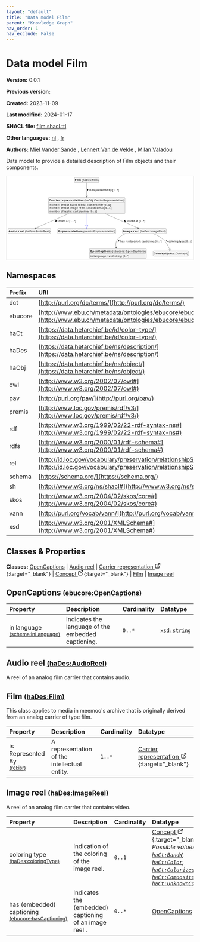 ```yaml
---
layout: "default"
title: "Data model Film"
parent: "Knowledge Graph"
nav_order: 1
nav_exclude: False
---
```

<svg xmlns="http://www.w3.org/2000/svg" style="display: none;"><symbol id="svg-external-link" width="24" height="24" viewBox="0 0 24 24" fill="none" stroke="currentColor" stroke-width="2" stroke-linecap="round" stroke-linejoin="round" class="feather feather-external-link"><title id="svg-external-link-title">(external link)</title><path d="M18 13v6a2 2 0 0 1-2 2H5a2 2 0 0 1-2-2V8a2 2 0 0 1 2-2h6"></path><polyline points="15 3 21 3 21 9"></polyline><line x1="10" y1="14" x2="21" y2="3"></line> </symbol></svg>

Data model Film
====================

**Version:** 0.0.1

**Previous version:** 

**Created:** 2023-11-09

**Last modified:** 2024-01-17

**SHACL file:** [film.shacl.ttl](film.shacl.ttl)

**Other languages:**
[nl](../nl)
, [fr](../fr)

**Authors:**
[Miel Vander Sande](mailto:miel.vandersande@meemoo.be)
, [Lennert Van de Velde](mailto:lennert.vandevelde@meemoo.be)
, [Milan Valadou](mailto:milan.valadou@meemoo.be)


Data model to provide a detailed description of Film objects and their components.

<div class="wrap">
  <div class="zoom">
  <svg xmlns="http://www.w3.org/2000/svg" xmlns:xlink="http://www.w3.org/1999/xlink" contentStyleType="text/css" preserveAspectRatio="none" version="1.1" viewBox="0 0 964 430" zoomAndPan="magnify"><defs/><g><a href="#ebucore%3AOpenCaptions" target="_top" title="#ebucore%3AOpenCaptions" xlink:actuate="onRequest" xlink:href="#ebucore%3AOpenCaptions" xlink:show="new" xlink:title="#ebucore%3AOpenCaptions" xlink:type="simple"><g id="elem_ebucore_OpenCaptions"><rect codeLine="15" fill="#F1F1F1" height="50.5938" id="ebucore_OpenCaptions" rx="3.5" ry="3.5" style="stroke:#181818;stroke-width:0.5;" width="293" x="428" y="373"/><text fill="#000000" font-family="sans-serif" font-size="14" font-weight="bold" lengthAdjust="spacing" textLength="111" x="431" y="390.9951">OpenCaptions</text><text fill="#000000" font-family="sans-serif" font-size="14" lengthAdjust="spacing" textLength="4" x="542" y="390.9951"> </text><text fill="#000000" font-family="sans-serif" font-size="14" lengthAdjust="spacing" textLength="172" x="546" y="390.9951">(ebucore:OpenCaptions)</text><line style="stroke:#181818;stroke-width:0.5;" x1="429" x2="720" y1="399.2969" y2="399.2969"/><text fill="#000000" font-family="sans-serif" font-size="14" lengthAdjust="spacing" textLength="12" x="434" y="416.292">in</text><text fill="#000000" font-family="sans-serif" font-size="14" lengthAdjust="spacing" textLength="4" x="446" y="416.292"> </text><text fill="#000000" font-family="sans-serif" font-size="14" lengthAdjust="spacing" textLength="64" x="450" y="416.292">language</text><text fill="#000000" font-family="sans-serif" font-size="14" lengthAdjust="spacing" textLength="4" x="514" y="416.292"> </text><text fill="#000000" font-family="sans-serif" font-size="14" lengthAdjust="spacing" textLength="5" x="518" y="416.292">:</text><text fill="#000000" font-family="sans-serif" font-size="14" lengthAdjust="spacing" textLength="4" x="523" y="416.292"> </text><text fill="#000000" font-family="sans-serif" font-size="14" font-style="italic" lengthAdjust="spacing" textLength="68" x="527" y="416.292">xsd:string</text><text fill="#000000" font-family="sans-serif" font-size="14" lengthAdjust="spacing" textLength="4" x="595" y="416.292"> </text><text fill="#000000" font-family="sans-serif" font-size="14" lengthAdjust="spacing" textLength="34" x="599" y="416.292">[0..*]</text></g></a><a href="#haDes%3AAudioReel" target="_top" title="#haDes%3AAudioReel" xlink:actuate="onRequest" xlink:href="#haDes%3AAudioReel" xlink:show="new" xlink:title="#haDes%3AAudioReel" xlink:type="simple"><g id="elem_haDes_AudioReel"><rect codeLine="16" fill="#F1F1F1" height="26.2969" id="haDes_AudioReel" rx="3.5" ry="3.5" style="stroke:#181818;stroke-width:0.5;" width="221" x="7" y="270"/><text fill="#000000" font-family="sans-serif" font-size="14" font-weight="bold" lengthAdjust="spacing" textLength="45" x="10" y="287.9951">Audio</text><text fill="#000000" font-family="sans-serif" font-size="14" font-weight="bold" lengthAdjust="spacing" textLength="5" x="55" y="287.9951"> </text><text fill="#000000" font-family="sans-serif" font-size="14" font-weight="bold" lengthAdjust="spacing" textLength="31" x="60" y="287.9951">reel</text><text fill="#000000" font-family="sans-serif" font-size="14" lengthAdjust="spacing" textLength="4" x="91" y="287.9951"> </text><text fill="#000000" font-family="sans-serif" font-size="14" lengthAdjust="spacing" textLength="130" x="95" y="287.9951">(haDes:AudioReel)</text></g></a><a href="../../audiovisual/en#haObj%3ACarrierRepresentation" target="_top" title="../../audiovisual/en#haObj%3ACarrierRepresentation" xlink:actuate="onRequest" xlink:href="../../audiovisual/en#haObj%3ACarrierRepresentation" xlink:show="new" xlink:title="../../audiovisual/en#haObj%3ACarrierRepresentation" xlink:type="simple"><g id="elem_haObj_CarrierRepresentation"><rect codeLine="17" fill="#F1F1F1" height="83.1875" id="haObj_CarrierRepresentation" rx="3.5" ry="3.5" style="stroke:#181818;stroke-width:0.5;" width="395" x="216" y="110"/><text fill="#000000" font-family="sans-serif" font-size="14" font-weight="bold" lengthAdjust="spacing" textLength="55" x="219" y="127.9951">Carrier</text><text fill="#000000" font-family="sans-serif" font-size="14" font-weight="bold" lengthAdjust="spacing" textLength="5" x="274" y="127.9951"> </text><text fill="#000000" font-family="sans-serif" font-size="14" font-weight="bold" lengthAdjust="spacing" textLength="118" x="279" y="127.9951">representation</text><text fill="#000000" font-family="sans-serif" font-size="14" lengthAdjust="spacing" textLength="4" x="397" y="127.9951"> </text><text fill="#000000" font-family="sans-serif" font-size="14" lengthAdjust="spacing" textLength="207" x="401" y="127.9951">(haObj:CarrierRepresentation)</text><line style="stroke:#181818;stroke-width:0.5;" x1="217" x2="610" y1="136.2969" y2="136.2969"/><text fill="#000000" font-family="sans-serif" font-size="14" lengthAdjust="spacing" textLength="54" x="222" y="153.292">number</text><text fill="#000000" font-family="sans-serif" font-size="14" lengthAdjust="spacing" textLength="4" x="276" y="153.292"> </text><text fill="#000000" font-family="sans-serif" font-size="14" lengthAdjust="spacing" textLength="13" x="280" y="153.292">of</text><text fill="#000000" font-family="sans-serif" font-size="14" lengthAdjust="spacing" textLength="4" x="293" y="153.292"> </text><text fill="#000000" font-family="sans-serif" font-size="14" lengthAdjust="spacing" textLength="25" x="297" y="153.292">lost</text><text fill="#000000" font-family="sans-serif" font-size="14" lengthAdjust="spacing" textLength="4" x="322" y="153.292"> </text><text fill="#000000" font-family="sans-serif" font-size="14" lengthAdjust="spacing" textLength="38" x="326" y="153.292">audio</text><text fill="#000000" font-family="sans-serif" font-size="14" lengthAdjust="spacing" textLength="4" x="364" y="153.292"> </text><text fill="#000000" font-family="sans-serif" font-size="14" lengthAdjust="spacing" textLength="34" x="368" y="153.292">reels</text><text fill="#000000" font-family="sans-serif" font-size="14" lengthAdjust="spacing" textLength="4" x="402" y="153.292"> </text><text fill="#000000" font-family="sans-serif" font-size="14" lengthAdjust="spacing" textLength="5" x="406" y="153.292">:</text><text fill="#000000" font-family="sans-serif" font-size="14" lengthAdjust="spacing" textLength="4" x="411" y="153.292"> </text><text fill="#000000" font-family="sans-serif" font-size="14" font-style="italic" lengthAdjust="spacing" textLength="82" x="415" y="153.292">xsd:decimal</text><text fill="#000000" font-family="sans-serif" font-size="14" lengthAdjust="spacing" textLength="4" x="497" y="153.292"> </text><text fill="#000000" font-family="sans-serif" font-size="14" lengthAdjust="spacing" textLength="36" x="501" y="153.292">[0..1]</text><text fill="#000000" font-family="sans-serif" font-size="14" lengthAdjust="spacing" textLength="54" x="222" y="169.5889">number</text><text fill="#000000" font-family="sans-serif" font-size="14" lengthAdjust="spacing" textLength="4" x="276" y="169.5889"> </text><text fill="#000000" font-family="sans-serif" font-size="14" lengthAdjust="spacing" textLength="13" x="280" y="169.5889">of</text><text fill="#000000" font-family="sans-serif" font-size="14" lengthAdjust="spacing" textLength="4" x="293" y="169.5889"> </text><text fill="#000000" font-family="sans-serif" font-size="14" lengthAdjust="spacing" textLength="25" x="297" y="169.5889">lost</text><text fill="#000000" font-family="sans-serif" font-size="14" lengthAdjust="spacing" textLength="4" x="322" y="169.5889"> </text><text fill="#000000" font-family="sans-serif" font-size="14" lengthAdjust="spacing" textLength="42" x="326" y="169.5889">image</text><text fill="#000000" font-family="sans-serif" font-size="14" lengthAdjust="spacing" textLength="4" x="368" y="169.5889"> </text><text fill="#000000" font-family="sans-serif" font-size="14" lengthAdjust="spacing" textLength="34" x="372" y="169.5889">reels</text><text fill="#000000" font-family="sans-serif" font-size="14" lengthAdjust="spacing" textLength="4" x="406" y="169.5889"> </text><text fill="#000000" font-family="sans-serif" font-size="14" lengthAdjust="spacing" textLength="5" x="410" y="169.5889">:</text><text fill="#000000" font-family="sans-serif" font-size="14" lengthAdjust="spacing" textLength="4" x="415" y="169.5889"> </text><text fill="#000000" font-family="sans-serif" font-size="14" font-style="italic" lengthAdjust="spacing" textLength="82" x="419" y="169.5889">xsd:decimal</text><text fill="#000000" font-family="sans-serif" font-size="14" lengthAdjust="spacing" textLength="4" x="501" y="169.5889"> </text><text fill="#000000" font-family="sans-serif" font-size="14" lengthAdjust="spacing" textLength="36" x="505" y="169.5889">[0..1]</text><text fill="#000000" font-family="sans-serif" font-size="14" lengthAdjust="spacing" textLength="54" x="222" y="185.8857">number</text><text fill="#000000" font-family="sans-serif" font-size="14" lengthAdjust="spacing" textLength="4" x="276" y="185.8857"> </text><text fill="#000000" font-family="sans-serif" font-size="14" lengthAdjust="spacing" textLength="13" x="280" y="185.8857">of</text><text fill="#000000" font-family="sans-serif" font-size="14" lengthAdjust="spacing" textLength="4" x="293" y="185.8857"> </text><text fill="#000000" font-family="sans-serif" font-size="14" lengthAdjust="spacing" textLength="34" x="297" y="185.8857">reels</text><text fill="#000000" font-family="sans-serif" font-size="14" lengthAdjust="spacing" textLength="4" x="331" y="185.8857"> </text><text fill="#000000" font-family="sans-serif" font-size="14" lengthAdjust="spacing" textLength="5" x="335" y="185.8857">:</text><text fill="#000000" font-family="sans-serif" font-size="14" lengthAdjust="spacing" textLength="4" x="340" y="185.8857"> </text><text fill="#000000" font-family="sans-serif" font-size="14" font-style="italic" lengthAdjust="spacing" textLength="82" x="344" y="185.8857">xsd:decimal</text><text fill="#000000" font-family="sans-serif" font-size="14" lengthAdjust="spacing" textLength="4" x="426" y="185.8857"> </text><text fill="#000000" font-family="sans-serif" font-size="14" lengthAdjust="spacing" textLength="36" x="430" y="185.8857">[0..1]</text></g></a><a href="#premis%3ARepresentation" target="_top" title="#premis%3ARepresentation" xlink:actuate="onRequest" xlink:href="#premis%3ARepresentation" xlink:show="new" xlink:title="#premis%3ARepresentation" xlink:type="simple"><g id="elem_premis_Representation"><rect codeLine="18" fill="#F1F1F1" height="26.2969" id="premis_Representation" rx="3.5" ry="3.5" style="stroke:#181818;stroke-width:0.5;" width="300" x="263.5" y="270"/><text fill="#000000" font-family="sans-serif" font-size="14" font-weight="bold" lengthAdjust="spacing" textLength="121" x="266.5" y="287.9951">Representation</text><text fill="#000000" font-family="sans-serif" font-size="14" lengthAdjust="spacing" textLength="4" x="387.5" y="287.9951"> </text><text fill="#000000" font-family="sans-serif" font-size="14" lengthAdjust="spacing" textLength="169" x="391.5" y="287.9951">(premis:Representation)</text></g></a><a href="../../terms/en#skos%3AConcept" target="_top" title="../../terms/en#skos%3AConcept" xlink:actuate="onRequest" xlink:href="../../terms/en#skos%3AConcept" xlink:show="new" xlink:title="../../terms/en#skos%3AConcept" xlink:type="simple"><g id="elem_skos_Concept"><rect codeLine="19" fill="#F1F1F1" height="26.2969" id="skos_Concept" rx="3.5" ry="3.5" style="stroke:#181818;stroke-width:0.5;" width="183" x="756" y="385.5"/><text fill="#000000" font-family="sans-serif" font-size="14" font-weight="bold" lengthAdjust="spacing" textLength="66" x="759" y="403.4951">Concept</text><text fill="#000000" font-family="sans-serif" font-size="14" lengthAdjust="spacing" textLength="4" x="825" y="403.4951"> </text><text fill="#000000" font-family="sans-serif" font-size="14" lengthAdjust="spacing" textLength="107" x="829" y="403.4951">(skos:Concept)</text></g></a><a href="#haDes%3AFilm" target="_top" title="#haDes%3AFilm" xlink:actuate="onRequest" xlink:href="#haDes%3AFilm" xlink:show="new" xlink:title="#haDes%3AFilm" xlink:type="simple"><g id="elem_haDes_Film"><rect codeLine="20" fill="#F1F1F1" height="26.2969" id="haDes_Film" rx="3.5" ry="3.5" style="stroke:#181818;stroke-width:0.5;" width="128" x="349.5" y="7"/><text fill="#000000" font-family="sans-serif" font-size="14" font-weight="bold" lengthAdjust="spacing" textLength="31" x="352.5" y="24.9951">Film</text><text fill="#000000" font-family="sans-serif" font-size="14" lengthAdjust="spacing" textLength="4" x="383.5" y="24.9951"> </text><text fill="#000000" font-family="sans-serif" font-size="14" lengthAdjust="spacing" textLength="87" x="387.5" y="24.9951">(haDes:Film)</text></g></a><a href="#haDes%3AImageReel" target="_top" title="#haDes%3AImageReel" xlink:actuate="onRequest" xlink:href="#haDes%3AImageReel" xlink:show="new" xlink:title="#haDes%3AImageReel" xlink:type="simple"><g id="elem_haDes_ImageReel"><rect codeLine="21" fill="#F1F1F1" height="26.2969" id="haDes_ImageReel" rx="3.5" ry="3.5" style="stroke:#181818;stroke-width:0.5;" width="226" x="598.5" y="270"/><text fill="#000000" font-family="sans-serif" font-size="14" font-weight="bold" lengthAdjust="spacing" textLength="47" x="601.5" y="287.9951">Image</text><text fill="#000000" font-family="sans-serif" font-size="14" font-weight="bold" lengthAdjust="spacing" textLength="5" x="648.5" y="287.9951"> </text><text fill="#000000" font-family="sans-serif" font-size="14" font-weight="bold" lengthAdjust="spacing" textLength="31" x="653.5" y="287.9951">reel</text><text fill="#000000" font-family="sans-serif" font-size="14" lengthAdjust="spacing" textLength="4" x="684.5" y="287.9951"> </text><text fill="#000000" font-family="sans-serif" font-size="14" lengthAdjust="spacing" textLength="133" x="688.5" y="287.9951">(haDes:ImageReel)</text></g></a><g id="link_haObj_CarrierRepresentation_premis_Representation"><path codeLine="29" d="M413.5,193.12 C413.5,219.67 413.5,234.55 413.5,251.92 " fill="none" id="haObj_CarrierRepresentation-to-premis_Representation" style="stroke:#0000FF;stroke-width:1.0;stroke-dasharray:1.0,3.0;"/><polygon fill="none" points="413.5,269.92,419.5,251.92,407.5,251.92,413.5,269.92" style="stroke:#0000FF;stroke-width:1.0;"/></g><g id="link_haObj_CarrierRepresentation_haDes_AudioReel"><path codeLine="34" d="M320.66,193.12 C259.96,219.67 190.3171,250.1455 150.6071,267.5155 " fill="none" id="haObj_CarrierRepresentation-to-haDes_AudioReel" style="stroke:#454645;stroke-width:1.0;"/><polygon fill="#454645" points="145.11,269.92,154.9587,269.9779,149.6909,267.9162,151.7526,262.6484,145.11,269.92" style="stroke:#454645;stroke-width:1.0;"/><polygon fill="#000000" points="248.9192,233.5704,258.3839,232.6376,256.028,227.2526,248.9192,233.5704" style="stroke:#000000;stroke-width:1.0;"/><text fill="#000000" font-family="sans-serif" font-size="13" lengthAdjust="spacing" textLength="41" x="262.5" y="236.0669">stored</text><text fill="#000000" font-family="sans-serif" font-size="13" lengthAdjust="spacing" textLength="4" x="303.5" y="236.0669"> </text><text fill="#000000" font-family="sans-serif" font-size="13" lengthAdjust="spacing" textLength="13" x="307.5" y="236.0669">at</text><text fill="#000000" font-family="sans-serif" font-size="13" lengthAdjust="spacing" textLength="4" x="320.5" y="236.0669"> </text><text fill="#000000" font-family="sans-serif" font-size="13" lengthAdjust="spacing" textLength="33" x="324.5" y="236.0669">[1..*]</text></g><g id="link_haObj_CarrierRepresentation_haDes_ImageReel"><path codeLine="35" d="M506.97,193.12 C568.08,219.67 638.2269,250.1591 678.2069,267.5291 " fill="none" id="haObj_CarrierRepresentation-to-haDes_ImageReel" style="stroke:#454645;stroke-width:1.0;"/><polygon fill="#454645" points="683.71,269.92,677.0493,262.665,679.1241,267.9276,673.8615,270.0024,683.71,269.92" style="stroke:#454645;stroke-width:1.0;"/><polygon fill="#000000" points="616.0858,233.5591,608.9613,227.2588,606.6188,232.6497,616.0858,233.5591" style="stroke:#000000;stroke-width:1.0;"/><text fill="#000000" font-family="sans-serif" font-size="13" lengthAdjust="spacing" textLength="41" x="620.5" y="236.0669">stored</text><text fill="#000000" font-family="sans-serif" font-size="13" lengthAdjust="spacing" textLength="4" x="661.5" y="236.0669"> </text><text fill="#000000" font-family="sans-serif" font-size="13" lengthAdjust="spacing" textLength="13" x="665.5" y="236.0669">at</text><text fill="#000000" font-family="sans-serif" font-size="13" lengthAdjust="spacing" textLength="4" x="678.5" y="236.0669"> </text><text fill="#000000" font-family="sans-serif" font-size="13" lengthAdjust="spacing" textLength="33" x="682.5" y="236.0669">[1..*]</text></g><g id="link_haDes_Film_haObj_CarrierRepresentation"><path codeLine="41" d="M413.5,33.42 C413.5,50.89 413.5,77.55 413.5,103.94 " fill="none" id="haDes_Film-to-haObj_CarrierRepresentation" style="stroke:#454645;stroke-width:1.0;"/><polygon fill="#454645" points="413.5,109.94,417.5,100.94,413.5,104.94,409.5,100.94,413.5,109.94" style="stroke:#454645;stroke-width:1.0;"/><polygon fill="#000000" points="418.5,76.5664,421.4389,67.5213,415.5611,67.5213,418.5,76.5664" style="stroke:#000000;stroke-width:1.0;"/><text fill="#000000" font-family="sans-serif" font-size="13" lengthAdjust="spacing" textLength="10" x="427.5" y="76.0669">is</text><text fill="#000000" font-family="sans-serif" font-size="13" lengthAdjust="spacing" textLength="4" x="437.5" y="76.0669"> </text><text fill="#000000" font-family="sans-serif" font-size="13" lengthAdjust="spacing" textLength="81" x="441.5" y="76.0669">Represented</text><text fill="#000000" font-family="sans-serif" font-size="13" lengthAdjust="spacing" textLength="4" x="522.5" y="76.0669"> </text><text fill="#000000" font-family="sans-serif" font-size="13" lengthAdjust="spacing" textLength="16" x="526.5" y="76.0669">By</text><text fill="#000000" font-family="sans-serif" font-size="13" lengthAdjust="spacing" textLength="4" x="542.5" y="76.0669"> </text><text fill="#000000" font-family="sans-serif" font-size="13" lengthAdjust="spacing" textLength="33" x="546.5" y="76.0669">[1..*]</text></g><g id="link_haDes_ImageReel_ebucore_OpenCaptions"><path codeLine="44" d="M613.95,296.14 C597.75,302.55 582.87,312.03 572.5,326 C562.73,339.16 562.3502,351.8853 565.4502,366.8153 " fill="none" id="haDes_ImageReel-to-ebucore_OpenCaptions" style="stroke:#454645;stroke-width:1.0;"/><polygon fill="#454645" points="566.67,372.69,568.7568,363.0648,565.6535,367.7944,560.9238,364.6911,566.67,372.69" style="stroke:#454645;stroke-width:1.0;"/><polygon fill="#000000" points="574.6709,338.6891,582.212,332.894,577.3656,329.5682,574.6709,338.6891" style="stroke:#000000;stroke-width:1.0;"/><text fill="#000000" font-family="sans-serif" font-size="13" lengthAdjust="spacing" textLength="23" x="586.5" y="339.0669">has</text><text fill="#000000" font-family="sans-serif" font-size="13" lengthAdjust="spacing" textLength="4" x="609.5" y="339.0669"> </text><text fill="#000000" font-family="sans-serif" font-size="13" lengthAdjust="spacing" textLength="79" x="613.5" y="339.0669">(embedded)</text><text fill="#000000" font-family="sans-serif" font-size="13" lengthAdjust="spacing" textLength="4" x="692.5" y="339.0669"> </text><text fill="#000000" font-family="sans-serif" font-size="13" lengthAdjust="spacing" textLength="66" x="696.5" y="339.0669">captioning</text><text fill="#000000" font-family="sans-serif" font-size="13" lengthAdjust="spacing" textLength="4" x="762.5" y="339.0669"> </text><text fill="#000000" font-family="sans-serif" font-size="13" lengthAdjust="spacing" textLength="33" x="766.5" y="339.0669">[0..*]</text></g><g id="link_haDes_ImageReel_skos_Concept"><path codeLine="45" d="M755.62,296.12 C773.59,302.72 793.59,312.39 808.5,326 C826.67,342.59 836.1727,363.9987 841.6627,379.6387 " fill="none" id="haDes_ImageReel-to-skos_Concept" style="stroke:#454645;stroke-width:1.0;"/><polygon fill="#454645" points="843.65,385.3,844.4433,375.4831,841.9939,380.5822,836.8949,378.1328,843.65,385.3" style="stroke:#454645;stroke-width:1.0;"/><polygon fill="#000000" points="831.0878,338.0489,826.6444,329.6402,822.5505,333.8578,831.0878,338.0489" style="stroke:#000000;stroke-width:1.0;"/><text fill="#000000" font-family="sans-serif" font-size="13" lengthAdjust="spacing" textLength="50" x="836.5" y="339.0669">coloring</text><text fill="#000000" font-family="sans-serif" font-size="13" lengthAdjust="spacing" textLength="4" x="886.5" y="339.0669"> </text><text fill="#000000" font-family="sans-serif" font-size="13" lengthAdjust="spacing" textLength="28" x="890.5" y="339.0669">type</text><text fill="#000000" font-family="sans-serif" font-size="13" lengthAdjust="spacing" textLength="4" x="918.5" y="339.0669"> </text><text fill="#000000" font-family="sans-serif" font-size="13" lengthAdjust="spacing" textLength="34" x="922.5" y="339.0669">[0..1]</text></g></g></svg>
  </div>
</div>

## Namespaces

| Prefix | URI      |
| :----- | :------- |
| dct     | [http://purl.org/dc/terms/](http://purl.org/dc/terms/) |
| ebucore     | [http://www.ebu.ch/metadata/ontologies/ebucore/ebucore#](http://www.ebu.ch/metadata/ontologies/ebucore/ebucore#) |
| haCt     | [https://data.hetarchief.be/id/color-type/](https://data.hetarchief.be/id/color-type/) |
| haDes     | [https://data.hetarchief.be/ns/description/](https://data.hetarchief.be/ns/description/) |
| haObj     | [https://data.hetarchief.be/ns/object/](https://data.hetarchief.be/ns/object/) |
| owl     | [http://www.w3.org/2002/07/owl#](http://www.w3.org/2002/07/owl#) |
| pav     | [http://purl.org/pav/](http://purl.org/pav/) |
| premis     | [http://www.loc.gov/premis/rdf/v3/](http://www.loc.gov/premis/rdf/v3/) |
| rdf     | [http://www.w3.org/1999/02/22-rdf-syntax-ns#](http://www.w3.org/1999/02/22-rdf-syntax-ns#) |
| rdfs     | [http://www.w3.org/2000/01/rdf-schema#](http://www.w3.org/2000/01/rdf-schema#) |
| rel     | [http://id.loc.gov/vocabulary/preservation/relationshipSubType/](http://id.loc.gov/vocabulary/preservation/relationshipSubType/) |
| schema     | [https://schema.org/](https://schema.org/) |
| sh     | [http://www.w3.org/ns/shacl#](http://www.w3.org/ns/shacl#) |
| skos     | [http://www.w3.org/2004/02/skos/core#](http://www.w3.org/2004/02/skos/core#) |
| vann     | [http://purl.org/vocab/vann/](http://purl.org/vocab/vann/) |
| xsd     | [http://www.w3.org/2001/XMLSchema#](http://www.w3.org/2001/XMLSchema#) |

## Classes & Properties

**Classes:** 
 [OpenCaptions](#ebucore%3AOpenCaptions) |  [Audio reel](#haDes%3AAudioReel) |  [Carrier representation <svg class="svg-external-link" viewBox="0 0 24 24" aria-labelledby="svg-external-link-title"><use xlink:href="#svg-external-link"></use></svg>](../../audiovisual/en#haObj%3ACarrierRepresentation){:target="_blank"} |  [Concept <svg class="svg-external-link" viewBox="0 0 24 24" aria-labelledby="svg-external-link-title"><use xlink:href="#svg-external-link"></use></svg>](../../terms/en#skos%3AConcept){:target="_blank"} |  [Film](#haDes%3AFilm) |  [Image reel](#haDes%3AImageReel)
## <a id="ebucore%3AOpenCaptions"></a>OpenCaptions <small>[(ebucore:OpenCaptions)](http://www.ebu.ch/metadata/ontologies/ebucore/ebucore#OpenCaptions)</small>




| Property | Description | Cardinality | Datatype |
| :------ | :---------- | :---------- | :------- |
| <a id='schema%3AinLanguage'></a>in language <br> <small>[(schema:inLanguage)](https://schema.org/inLanguage)</small> | Indicates the language of the embedded captioning. | `0..*` | [`xsd:string`](http://www.w3.org/2001/XMLSchema#string)  |

## <a id="haDes%3AAudioReel"></a>Audio reel <small>[(haDes:AudioReel)](https://data.hetarchief.be/ns/description/AudioReel)</small>


A reel of an analog film carrier that contains audio.


## <a id="haDes%3AFilm"></a>Film <small>[(haDes:Film)](https://data.hetarchief.be/ns/description/Film)</small>


This class applies to media in meemoo's archive that is originally derived from an analog carrier of type film.

| Property | Description | Cardinality | Datatype |
| :------ | :---------- | :---------- | :------- |
| <a id='rel%3Aisr'></a>is Represented By <br> <small>[(rel:isr)](http://id.loc.gov/vocabulary/preservation/relationshipSubType/isr)</small> | A representation of the intellectual entity. | `1..*` | [Carrier representation <svg class="svg-external-link" viewBox="0 0 24 24" aria-labelledby="svg-external-link-title"><use xlink:href="#svg-external-link"></use></svg>](../../audiovisual/en#haObj%3ACarrierRepresentation){:target="_blank"}  |

## <a id="haDes%3AImageReel"></a>Image reel <small>[(haDes:ImageReel)](https://data.hetarchief.be/ns/description/ImageReel)</small>


A reel of an analog film carrier that contains video.

| Property | Description | Cardinality | Datatype |
| :------ | :---------- | :---------- | :------- |
| <a id='haDes%3AcoloringType'></a>coloring type <br> <small>[(haDes:coloringType)](https://data.hetarchief.be/ns/description/coloringType)</small> | Indication of the coloring of the image reel. | `0..1` | [Concept <svg class="svg-external-link" viewBox="0 0 24 24" aria-labelledby="svg-external-link-title"><use xlink:href="#svg-external-link"></use></svg>](../../terms/en#skos%3AConcept){:target="_blank"} <br>_Possible values: [`haCt:BandW`](https://data.hetarchief.be/id/color-type/BandW), [`haCt:Color`](https://data.hetarchief.be/id/color-type/Color), [`haCt:Colorized`](https://data.hetarchief.be/id/color-type/Colorized), [`haCt:Composite`](https://data.hetarchief.be/id/color-type/Composite), [`haCt:UnknownColorType`](https://data.hetarchief.be/id/color-type/UnknownColorType)_ |
| <a id='ebucore%3AhasCaptioning'></a>has (embedded) captioning <br> <small>[(ebucore:hasCaptioning)](http://www.ebu.ch/metadata/ontologies/ebucore/ebucore#hasCaptioning)</small> | Indicates the (embedded) captioning of an image reel . | `0..*` | [OpenCaptions](#ebucore%3AOpenCaptions)  |

[^1]: Unique language tags required
<style>
.zoom > svg {
    width: 100%;
    height: auto;
    background-color: #fff;
}

.zoom > svg text{
   -webkit-user-select: none;
   -moz-user-select: none;
   -ms-user-select: none;
   user-select: none;
}

.wrap {
  overflow: hidden;
  border: 1px solid #E6E6E6;
}

.zoom {
  position: relative;
}

.zoom:hover {
  transform: scale(2.0); cursor: grab;
}
.svg-external-link {
  width: 16px;
  height: 16px;
}
</style>
<script>
var svg = document.querySelector('svg[zoomAndPan="magnify"]');
var zoomDiv = document.querySelector('.zoom');
zoomDiv.addEventListener('mouseleave', onMouseOutZoomDiv);
if (window.PointerEvent) {
  svg.addEventListener('pointerdown', onPointerDown);
  svg.addEventListener('pointerup', onPointerUp);
  svg.addEventListener('pointerleave', onPointerUp); 
  svg.addEventListener('pointermove', onPointerMove); 
} else {

  svg.addEventListener('mousedown', onPointerDown); 
  svg.addEventListener('mouseup', onPointerUp); 
  svg.addEventListener('mouseleave', onPointerUp); 
  svg.addEventListener('mousemove', onPointerMove); 

  svg.addEventListener('touchstart', onPointerDown);
  svg.addEventListener('touchend', onPointerUp);
  svg.addEventListener('touchmove', onPointerMove); 
}

function getPointFromEvent (event) {
  var point = {x:0, y:0};
  if (event.targetTouches) {
    point.x = event.targetTouches[0].clientX;
    point.y = event.targetTouches[0].clientY;
  } else {
    point.x = event.clientX;
    point.y = event.clientY;
  }
  
  return point;
}

var isPointerDown = false;

var pointerOrigin = {
  x: 0,
  y: 0
};

function onPointerDown(event) {
  isPointerDown = true; 
  
  var pointerPosition = getPointFromEvent(event);
  pointerOrigin.x = pointerPosition.x;
  pointerOrigin.y = pointerPosition.y;
}

var originalViewBoxString = svg.getAttribute('viewBox');
var originalViewBoxList= svg.viewBox.baseVal;

var originalViewBox = {
    x: originalViewBoxList.x,
    y: originalViewBoxList.y,
    width: originalViewBoxList.width,
    height: originalViewBoxList.height
};

var viewBox = structuredClone(originalViewBox);
console.log(viewBox);
var newViewBox = {
  x: 0,
  y: 0
};

var ratio = viewBox.width / svg.getBoundingClientRect().width;
window.addEventListener('resize', function() {
  ratio = viewBox.width / svg.getBoundingClientRect().width;
});

function onPointerMove (event) {
  if (!isPointerDown) {
    return;
  }
  event.preventDefault();

  var pointerPosition = getPointFromEvent(event);

  newViewBox.x = viewBox.x - ((pointerPosition.x - pointerOrigin.x) * ratio);
  newViewBox.y = viewBox.y - ((pointerPosition.y - pointerOrigin.y) * ratio);

  var viewBoxString = `${newViewBox.x} ${newViewBox.y} ${viewBox.width} ${viewBox.height}`;
  svg.setAttribute('viewBox', viewBoxString);
}

function onPointerUp() {
  isPointerDown = false;

  viewBox.x = newViewBox.x;
  viewBox.y = newViewBox.y;
}
function onMouseOutZoomDiv(event) {

  var viewBoxString = structuredClone(originalViewBoxString);
  viewBox.x = 0;
  viewBox.y = 0;
  svg.setAttribute('viewBox', originalViewBoxString);
}

</script>
